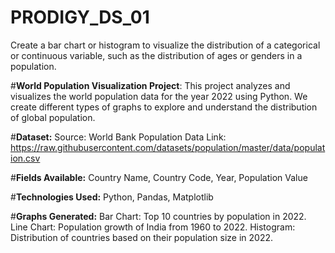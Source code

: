 # PRODIGY_DS_01
Create a bar chart or histogram to visualize the distribution of a categorical or continuous variable, such as the distribution of ages or genders in a population.

#**World Population Visualization Project**:
This project analyzes and visualizes the world population data for the year 2022 using Python.
We create different types of graphs to explore and understand the distribution of global population.

#**Dataset:**
Source: World Bank Population Data
Link: https://raw.githubusercontent.com/datasets/population/master/data/population.csv

#**Fields Available:**
Country Name,
Country Code,
Year,
Population Value

#**Technologies Used:**
Python,
Pandas,
Matplotlib

#**Graphs Generated:**
Bar Chart: Top 10 countries by population in 2022.
Line Chart: Population growth of India from 1960 to 2022.
Histogram: Distribution of countries based on their population size in 2022.
